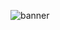 ![banner](https://user-images.githubusercontent.com/64340067/220134320-7a69d7de-9d3c-4f94-9abb-18e6fdf75897.png)

